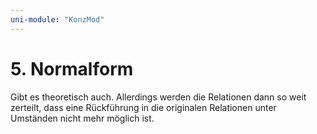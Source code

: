 ```yaml
---
uni-module: "KonzMod"
---
```


# 5. Normalform

Gibt es theoretisch auch. Allerdings werden die Relationen dann so weit zerteilt, dass eine Rückführung in die originalen Relationen unter Umständen nicht mehr möglich ist.
